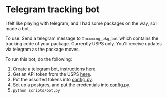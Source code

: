 # Telegram tracking bot

I felt like playing with telegram, and I had some packages on the way, so I made a bot.

To use: Send a telegram message to `Incoming_pkg_bot` which contains the tracking code of your package. Currently USPS only.
You'll receive updates via telegram as the package moves.

To run this bot, do the following:

1. Create a telegram bot, instructions [here](https://core.telegram.org/bots).
2. Get an API token from the USPS [here](https://www.usps.com/business/web-tools-apis/welcome.htm).
3. Put the assorted tokens into [config.py](packagebot/config.py).
4. Set up a postgres, and put the credentials into [config.py](packagebot/config.py).
5. `python scripts/bot.py`
